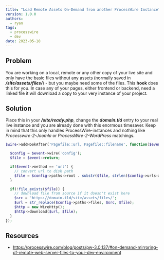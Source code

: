```yaml
---
title: "Load Remote Assets On-Demand from another ProcessWire Instance"
version: 1.0.0
authors:
  - ryan
tags:
  - processwire
  - dev
date: 2023-05-18
---
```


## Problem

You are working on a local, remote or any other copy of your live site and only have the basic files without any assets (normally saved in **_/site/assets/files/_**) - but you maybe need some of the files. This **hook** does this for you. In case any of your pages, either frontend or backend, need a linked file it will download a copy to your very instance of your project.

## Solution

Place this in your **_/site/ready.php_**, change the **_domain.tld_** entry to your real live instance and you are already done with this enormous timesaver. Keep in mind that this only handles ProcessWire-instances and nothing like _Processwire-2-Joomla_ or _ProcessWire-2-WordPress_ matchings.

```php
$wire->addHookAfter('Pagefile::url, Pagefile::filename', function($event) {

  $config = $event->wire('config');
  $file = $event->return;

  if($event->method == 'url') {
    // convert url to disk path
    $file = $config->paths->root . substr($file, strlen($config->urls->root));
  }

  if(!file_exists($file)) {
    // download file from source if it doesn't exist here
    $src = 'https://domain.tld/site/assets/files/';
    $url = str_replace($config->paths->files, $src, $file);
    $http = new WireHttp();
    $http->download($url, $file);
  }
});
```

## Resources

- https://processwire.com/blog/posts/pw-3.0.137/#on-demand-mirroring-of-remote-web-server-files-to-your-dev-environment
